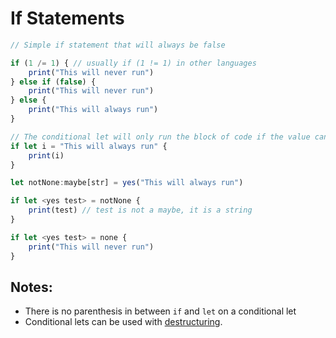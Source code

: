 # If Statements

```js
// Simple if statement that will always be false

if (1 /= 1) { // usually if (1 != 1) in other languages
	print("This will never run")
} else if (false) {
	print("This will never run")
} else {
	print("This will always run")
}

// The conditional let will only run the block of code if the value can be assigned to the variable
if let i = "This will always run" {
	print(i)
}

let notNone:maybe[str] = yes("This will always run")

if let <yes test> = notNone {
	print(test) // test is not a maybe, it is a string
}

if let <yes test> = none {
	print("This will never run")
}
```

## Notes:
- There is no parenthesis in between `if` and `let` on a conditional let
- Conditional lets can be used with [destructuring](./destructuring.md).